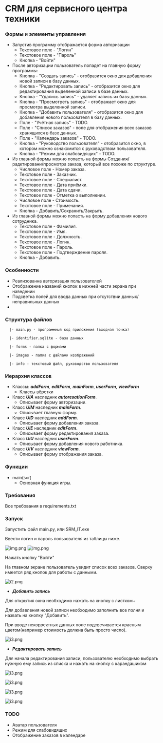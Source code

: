# CRM для сервисного центра техники
### Формы и элементы управления
* Запустив программу отображается форма авторизации
  * Текстовое поле - "Логин"
  * Текстовое поле - "Пароль"
  * Кнопка - "Войти"
* После авторизации пользователь попадет на главную форму программы:
  * Кнопка - "Создать запись" - отобразится окно для добавления новой записи в базу данных.
  * Кнопка - "Редактировать запись" - отобразится окно для редактирования выделенной записи в базе данных.
  * Кнопка - "Удались запись" - удаляет запись из базы данных.
  * Кнопка - "Просмотреть запись" - отображает окно для просмотра выделенной записи.
  * Кнопка - "Добавить пользователя" - отобразится окно для добавления нового пользователя в базу данных.
  * Поле - "Учётная запись" - TODO.
  * Поле - "Список заказов" - поле для отображения всех заказов хранящихся в базе данных.
  * Поле - "Календарь заказов" - TODO.
  * Кнопка - "Руководство пользователя" - отобразится окно, в котором можно ознакомится с руководством пользователя.
  * Кнопка - "Режим для слабовидящих" - TODO.
* Из главной формы можно попасть на формы Создания/радктировани/просмотра заказа, который все похоже по структуре.
  * Числовое поле - Номер заказа.
  * Текстовое поле - Заказчик.
  * Текстовое поле - Специалист.
  * Текстовое поле - Дата приёмки.
  * Текстовое поле - Дата сдачи.
  * Текстовое поле - Отметка о выполнении.
  * Числовое поле - Стоимость.
  * Текстовое поле - Примечания.
  * Кнопка - Добавить/Сохранить/Закрыть.
* Из главной формы можно попасть на форму добавления нового сотрудника.
  * Текстовое поле - Фамилия.
  * Текстовое поле - Имя.
  * Текстовое поле - Должность.
  * Текстовое поле - Логин.
  * Текстовое поле - Пароль.
  * Текстовое поле - Подтверждение пароля.
  * Кнопка - Добавить.
  
### Особенности
* Реализованна авторизация пользователей
* Отображение названий кнопок в нижней части экрана при наведении
* Подсветка полей для ввода данных при отсутствии данных/неправильных данных
* 

### Структура файлов

      |- main.py - программный код приложения (входная точка)

      |- identifier.sqlite - база данных

      |- forms - папка с формами

      |- images - папка с файлами изображений

      |- info - текстовый файл, руководство пользователя

### Иерархия классов
* Классы: ***addForm***, ***editForm***, ***mainForm***, ***userForm***, ***viewForm***
  * Классы вёрстки
* Класс ***UiA*** наследник ***autoresationForm***.
  * Описывает форму авторизации.
* Класс ***UiM*** наследник ***mainForm***.
  * Описывает главную форму.
* Класс ***UiD*** наследник ***addForm***.
  * Описывает форму добавления заказа.
* Класс ***UiE*** наследник ***editForm***.
  * Описывает форму редактирования заказа.
* Класс ***UiU*** наследник ***userForm***.
  * Описывает форму добавления нового работника.
* Класс ***UiV*** наследник ***viewForm***.
  * Описывает форму отображения заказа.


### Функции
* main(scr)
  * Основная функция игры.

### Требования
Все требования в requirements.txt

### Запуск
Запустить файл main.py, или SRM_IT.exe

Ввести логин и пароль пользователя из таблицы ниже.

![img.png](image/PU/A.png)
![img.png](image/PU/L.png)

Нажать кнопку "Войти"

На главном экране пользователь увидит список всех заказов.
Сверху имеется ряд кнопок для работы с данными.


![i2.png](image/PU/M.png)

* ***Добавить запись***

Для открытия окна необходимо нажать на кнопку с листком+

Для добавления новой записи необходимо заполнить все полня и назвать на кнопку "Добавить".

При вводе некорректных данных поле подсвечивается красным цветом(например стоимость должна быть просто число).

![i3.png](image/PU/D.png)

* ***Редактировать запись***

Для начала редактирования записи, пользователю необходимо выбрать нужную ему запись из списка и нажать на кнопку с карандашиком

![i3.png](image/PU/E.png)


![i3.png](image/PU/R.png)


![i3.png](image/PU/V.png)


![i3.png](image/PU/U.png)

### TODO
* Аватар пользователя
* Режим для слабовидящих
* Отображение заказов в календаре
